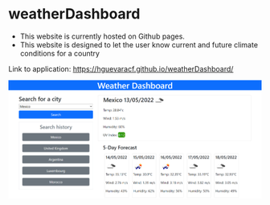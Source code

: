 # weatherDashboard
- This website is currently hosted on Github pages.
- This website is designed to let the user know current and future climate conditions for a country

Link to application: https://hguevaracf.github.io/weatherDashboard/

![link](Assets/WeatherDashboard.png)